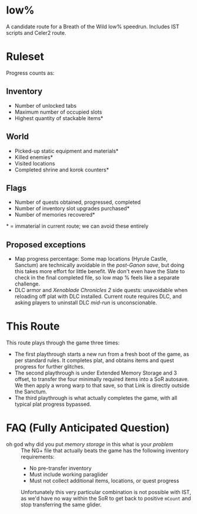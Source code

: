 # low%

A candidate route for a Breath of the Wild low% speedrun. Includes IST scripts and Celer2 route.

# Ruleset

Progress counts as:

## Inventory

- Number of unlocked tabs
- Maximum number of occupied slots
- Highest quantity of stackable items\*

## World

- Picked-up static equipment and materials\*
- Killed enemies\*
- Visited locations
- Completed shrine and korok counters\*

## Flags

- Number of quests obtained, progressed, completed
- Number of inventory slot upgrades purchased\*
- Number of memories recovered\*

\* = immaterial in current route; we can avoid these entirely

## Proposed exceptions

- Map progress percentage: Some map locations (Hyrule Castle, Sanctum) are technically avoidable in the _post-Ganon save_, but doing this takes more effort for little benefit. We don't even have the Slate to check in the final completed file, so low map % feels like a separate challenge.
- DLC armor and _Xenoblade Chronicles 2_ side quests: unavoidable when reloading off plat with DLC installed. Current route requires DLC, and asking players to uninstall DLC _mid-run_ is unconscionable.

# This Route

This route plays through the game three times:

- The first playthrough starts a new run from a fresh boot of the game, as per standard rules. It completes plat, and obtains items and quest progress for further glitches.
- The second playthrough is under Extended Memory Storage and 3 offset, to transfer the four minimally required items into a SoR autosave. We then apply a wrong warp to that save, so that Link is directly outside the Sanctum.
- The third playthrough is what actually completes the game, with all typical plat progress bypassed.

# FAQ (Fully Anticipated Question)

<dl>
<dt>oh god why did you put <em>memory storage</em> in this what is your <em>problem</em></dt>
<dd>The NG+ file that actually beats the game has the following inventory requirements:

- No pre-transfer inventory
- Must include working paraglider
- Must not collect additional items, locations, or quest progress

Unfortunately this very particular combination is not possible with IST, as we'd have no way within the SoR to get back to positive `mCount` and stop transferring the same glider.
</dd>

